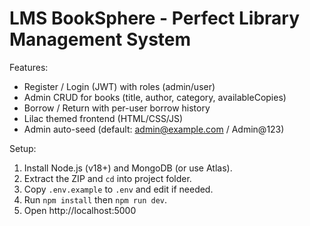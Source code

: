 # LMS BookSphere - Perfect Library Management System

Features:
- Register / Login (JWT) with roles (admin/user)
- Admin CRUD for books (title, author, category, availableCopies)
- Borrow / Return with per-user borrow history
- Lilac themed frontend (HTML/CSS/JS)
- Admin auto-seed (default: admin@example.com / Admin@123)

Setup:
1. Install Node.js (v18+) and MongoDB (or use Atlas).
2. Extract the ZIP and `cd` into project folder.
3. Copy `.env.example` to `.env` and edit if needed.
4. Run `npm install` then `npm run dev`.
5. Open http://localhost:5000

